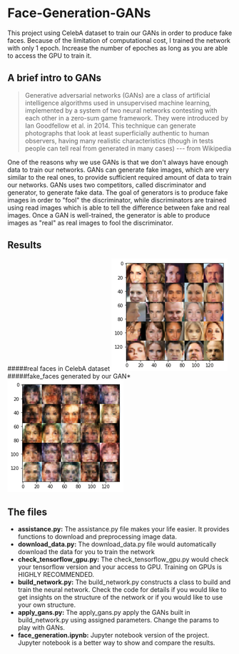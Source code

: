 # Face-Generation-GANs

This project using CelebA dataset to train our GANs in order to produce fake faces. Because of the limitation of computational cost, I trained the network with only 1 epoch. Increase the number of epoches as long as you are able to access the GPU to train it.

## A brief intro to GANs
> Generative adversarial networks (GANs) are a class of artificial intelligence algorithms used in unsupervised machine learning, implemented by a system of two neural networks contesting with each other in a zero-sum game framework. They were introduced by Ian Goodfellow et al. in 2014. This technique can generate photographs that look at least superficially authentic to human observers, having many realistic characteristics (though in tests people can tell real from generated in many cases) --- from Wikipedia

One of the reasons why we use GANs is that we don't always have enough data to train our networks. GANs can generate fake images, which are very similar to the real ones, to provide sufficient required amount of data to train our networks. GANs uses two competitors, called discriminator and generator, to generate fake data. The goal of generators is to produce fake images in order to "fool" the discriminator, while discriminators are trained using read images which is able to tell the difference between fake and real images. Once a GAN is well-trained, the generator is able to produce images as "real" as real images to fool the discriminator.

## Results
#####real faces in CelebA dataset
![real faces in CelebA dataset](real_face.png)
#####fake_faces generated by our GAN*
![fake_faces generated by our GAN](fake_face.png)

## The files
* **assistance.py:** The assistance.py file makes your life easier. It provides functions to download and preprocessing image data.
* **download_data.py:** The download_data.py file would automatically download the data for you to train the network
* **check_tensorflow_gpu.py:** The check_tensorflow_gpu.py would check your tensorflow version and your access to GPU. Training on GPUs is HIGHLY RECOMMENDED.
* **build_network.py:** The build_network.py constructs a class to build and train the neural network. Check the code for details if you would like to get insights on the structure of the network or if you would like to use your own structure.
* **apply_gans.py:** The apply_gans.py apply the GANs built in build_network.py using assigned parameters. Change the params to play with GANs.
* **face_generation.ipynb:** Jupyter notebook version of the project. Jupyter notebook is a better way to show and compare the results.
